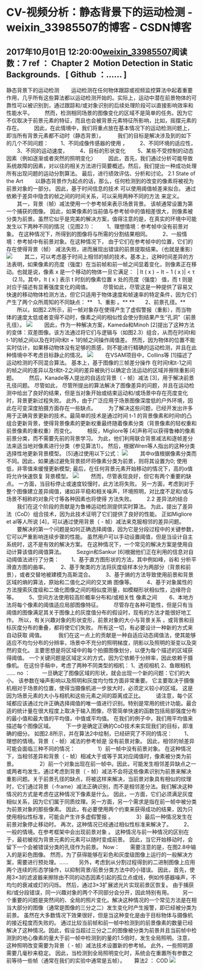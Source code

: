 # CV-视频分析：静态背景下的运动检测 - weixin_33985507的博客 - CSDN博客
2017年10月01日 12:20:00[weixin_33985507](https://me.csdn.net/weixin_33985507)阅读数：7
ref ：
Chapter 2  Motion Detection in Static Backgrounds.   [ Github ：…… ]
------------------------------------------------------------------------------------------------------------------------------
静态背景下的运动检测
       运动检测在任何物体跟踪或视频监控算法中起着重要作用，几乎所有这些算法都以运动检测开始的。实际上，运动中潜在前景物体的可靠性可以被识别到，通过跟踪和/或对象识别的后续处理阶段可以直接影响效率和性能水平。
       然而，检测相同场景的图像变化的区域不是简单的任务。因为它不仅取决于前景元素的特征，而且也会被背景元素特征所影响，比如，摇摆元素的存在。
       因此，在此情境中，我们将重点放在基本情况下的运动检测问题上，即当所有背景元素都不动时（静态背景）。 
       我们的目标是解决涉及到的如下的几个不同问题：
　　1、不同成像传感器的使用 ，
　　2、不同环境的适应性，
　　3、不同的运动速度，
　　4、目标的形状变化
　　5、某些不受控制的动态因素（例如逐渐或者突然的照明变化）
　　因此，首先，我们通过分析可能导致系统故障的因素，对以往的相关方法进行简要概述。然后，我们提出一种成功处理所有出现问题的运动分割算法。 最后，进行绩效评估、分析和讨论。
2.1 State of the Art
　　以静态背景作为起点的话，那么，任何检测到的改变的像素将被视为前景对象的一部分。 因此，基于时间信息的技术 可以使用阈值帧差来拟合。 通过依赖于差异中隐含的帧之间的时间关系，可以采用两种不同的方法 来定义。
　　其一，背景（帧）减法使用一个参考帧来表示场景背景。 该帧通常设置为第一个捕获的图像。 因此，如果像素的当前值与参考帧中的值相差很大，则像素被分类为前景。虽然它似乎是完美的解决方案，值得注意的是，在真实的环境中可能发生以下两种不同的情况（见图2.1）：
　　1、理想情境：参考帧中没有前景对象。 在这种情况下，所得到的图像将与所需的分割结果相同。
　　2、一般情境：参考帧中有前景对象。在这种情况下， 由于它们在参考帧中的位置，它们的存在使得背景（帧） 减法失败，进而展现出错误的前景提取结果。（也就是重影）
![](https://images2017.cnblogs.com/blog/818082/201710/818082-20171001121039762-1177065634.png)
　　其二，可以考虑基于时间上相邻的帧的技术。基本上，这种时间差异的方法表明，如果像素的亮度（强度）在当前帧和前一帧之间显着变化，则像素正在移动。也就是说，像素 x 是一个移动的物体一旦它满足：  | It ( x ) − It − 1 ( x )| < τ     (2.1)。其中，It ( x ) 表示 t 时刻的像素位置 x 处的亮度（强度） 值，而 t 则是对应于描述有显著强度变化的阈值。
　　尽管如此，尽管这是一种提供了容易又快速的移动物体检测方法，但它只适用于物体速度和帧速率的特定条件，因为它们产生了两个众所周知的不同缺点：
**　1、重影 。**
**　　2、前景孔径。**
　　所以，如图2.2所示，前一帧对象存在使得产生了虚假警报（重影），而当物体的速度太低或者变得不动时，像素之间的相似性会使分割结果产生“孔洞”（前景孔径）。
![](https://images2017.cnblogs.com/blog/818082/201710/818082-20171001121128403-943176076.png)
       因此，作为一种解决方案，Kameda和Minoh [2]提出了这种方法的变体：双差图像。该方法通过将它们与逻辑与（如图2.3）组合，从而在时间t和t-1的帧之间以及在时间t和t + 1的帧之间操作阈值差。 然而，因为物体的位置不能实时估计，如果移动物体没有足够的质感，则不能进行精确的运动检测，并且在此种情境中不考虑目标静止的情况。
![](https://images2017.cnblogs.com/blog/818082/201710/818082-20171001121211903-2057895488.png)
　　在VSAM项目中，Collins等 [1]描述了运动检测的不同混合算法。 基本上，基于图像的三帧差分操作 在时间t和t-1之间的帧之间的差异以及t和t-2之间的差异被执行以确定合法运动的区域并擦除重影问题。
　　然后，Kanade等人提出的自适应背景（ - 帧）减法 [3]，用于解决前景孔径问题。 尽管如此， 尽管所提出的算法解决了图像差异的问题，并且在运动检测中给出了良好的结果，但是当对象开始或结束运动和/或场景中存在亮度变化时，背景更新过程失败。 此外，由于广泛应用于场景图像深度低的户外环境，因此在可变深度拍摄方面存在一些缺点。
　　为了解决这些问题，已经开发出许多用于正确背景更新的技术。最简单的技术是通过时间 t-1 的背景像素和时间t的凸组合更新背景，使得背景像素的更新权重最终随着像素分类（背景像素的轻权重和前景像素的重权重）而变化。
　　相反，Migliore等 [4]声称可以获得鲁棒的像素前景分类，而不需要先前的背景学习。 为此，他们利用联合背景减法和逐帧差分法来适当地对像素进行分类（参见算法1）。 然后，根据Wren等人指出的这种分类选择性地更新背景模型。 [5]通过使用以下公式：
![](https://images2017.cnblogs.com/blog/818082/201710/818082-20171001121310544-1275839344.png)
　　其中α值根据像素分类而不同。因此，如果通过避免背景损坏将像素分类为前景，则将其设置为0; 使用低，非零值来缓慢更新模型; 最后，在任何背景元素开始移动的情况下，高的α值将允许快速恢复 背景模型。
![](https://images2017.cnblogs.com/blog/818082/201710/818082-20171001121413872-1281453410.png)
　　然而，尽管表现良好，但它有两个重要的缺点。 一方面，当目标停止或速度较慢时，此方法将失败。 另一方面，考虑到对于整个图像建立差异阈值，诸如非平稳和相关噪声，环境照明，对比度不足和/或与场景不相称的对象尺寸等各种因素也将使得 方法失败。
　　2.2 差异法的结合
　　我们在这个阶段的贡献是为鲁棒运动检测提供实时算法。 为此，提出了差异法（CoD）组合技术，因为此技术证明了它们提供了良好的性能。 正如Migliore et al等人所说 [4]，可以通过使用背景（ - 帧）减法来克服相邻的差异问题。
　　要解决的第一个问题是如何正确选择阈值，因为它是分段过程中的关键参数，它可以严重影响连续步骤的性能。 虽然用户可以手动设置阈值，但是当设计自主系统时，这不是有效的解决方案。 在这种情况下，一个常见的解决方案是使用自动计算该值的阈值算法。
　　Sezgin和Sankur [6]根据他们正在利用的信息对自动阈值法进行了分类：
　　1、基于直方图形状的方法，其中例如峰，谷和 分析平滑直方图的曲率。
　　2、基于聚类的方法将灰度级样本分为两部分（背景和前景），或者交替地被建模为高斯混合。
　　3、基于熵的方法导致使用前景和背景区域的熵的算法，原始和二值化之间的交叉熵 图像等。
　　4、基于对象属性的方法搜索灰度级和二值化图像之间的相似度测量，如模糊形状相似性，边缘符合等。
　　5、空间方法使用较高阶概率分布和/或相关性 像素之间
　　6、本地方法将每个像素的阈值适应局部图像特征。
　　尽管存在各种可能性，但是只有当阈值的图像满足其关于图像上的灰度值分布的假设时，现有的方法才能很好地工作。 所以，有关兴趣对象的形状变形，前景对象的大小与背景关系 ，或背景和目标灰度分布的重叠，都将使它们失败。 所有这一切，有必要设计一种新的方式来自动获取 阈值。
 　　我们在这一点上的贡献是一种自适应动态阈值法，使其能够适应不均匀分布的分辨率，场景中不充分的照明梯度，阴影以及照明的渐变以及突然的变化。 主要思想是将区域中的每个拍摄图像划分，以便为每个描述的区域获得阈值。 一个关键问题是区域定义的方式，因为它依赖于分辨率，因此依赖于摄像机。 在这份手稿中，考虑了两种不同类型的相机：
1、透视相机
2、鱼眼相机
……
no ：
　　一旦确定了图像区域的形状，就会出现一个新的问题：它们的大小。 该参数在噪声影响以及照明和灰度均匀性方面非常重要。 它主要取决于摄像机相对于场景的位置，使得当摄像机进一步放大时，必须定义较小的区域。 这是因为场景元素的大小与相机和这些元素之间的距离成正比。
　　请注意，每个区域都应该通过允许正确选择阈值的唯一值进行识别。特别是常用的统计功能。最合适的统计量在很大程度上取决于输入图像，尽管简单快速的函数包括局部强度分布的最小值和最大值的平均值，中值或平均值。 在我们的例子中，我们用平均值来描述每个图像区域。
　　下一步是确定正确的CoD技术来实现我们的目标，即准确的细分。 如图2.8所示，并在算法2中绘制，已经研究了不同的情况：
　　1、理想的情境。背景（ - 帧）减法的参考帧是 没有前景对象。 因此，相邻的帧差异可能会面临三种不同的情况：
　　　　1）前一帧中没有前景对象。 在这种情况下，当相邻差异和背景（ - 帧）相减大于或等于其对应阈值时，像素被分类为前景。
　　　　2）前一个对象出现在前一帧中。因此，可能发生相邻差异缺点之一或两者均发生。通过考虑到背景（ - 帧）减法不会将这些像素识别为前景来解决重影问题。关于前景孔径的缺点，将被这样来解决，当前景对象具有相似的纹理时，它们通过背景（-frame）减法正确识别，而不是相邻差分法。我们解决这种情况的方式是考虑在这种情况下像素是什么。 因此，一方面，它们必须满足灰度相似关系，因为它们属于同质纹理。另一方面，另一个需求是指在前一帧中被分类为前景对象的那些像素。 因此，有必要使用两个约束来获得成功的结果，因为只使用相似性标准，可能会产生许多虚假警报 。
　　　　3）最后一种情况发生在前景对象停止移动时。 再次，这种情况已经通过相似性标准来解决了。
　　2、一般的情境。在参考框架中会出现前景对象 。 这种情况与前一种情况的区别在于，最初被视为背景元素的元素可以随时变成前景。 因此，当它开始移动时，会留下一个会被错误分类的孔径作为前景。
Now：
      需要注意的是，在图2.8中输入的是彩色图像。 然而，为了获得能够在彩色和灰度级图像上运行的一般解决方案，需要进行预处理。……
      另外，考虑到从分割过程得到的二进制图像上应用两个连续的形态学操作，以抑制背景/前景分类方法中的小错误。 因此，首先，使用3×3的滤波器来擦除由不同的动态因素引起的孤立点或线，例如传感器噪声，不均匀的衰减或灯的闪烁。 然后，通过3×3扩展滤光片实现前景区恢复。 由于捕获和/或分段错误，同一兴趣对象的两个不同部分会分开，因此特别有用。
      另一个重要的问题是突然间的、全局的照片变化。解决这种情况的一个常见方法是在相当大部分的图像（通常是图像的三分之二）发生变化时产生报警，即已经被分类为前景。 虽然在大多数情况下效果很好，但是当这种变化是由于目标物体与摄像机的接近程度而失败的。 通过比较当前帧和前一帧中检测到的前景像素的数量已经解决了这种情况。因此，假设当超过三分之二的图像被分类为前景并且当前帧中检测到的地心像素的量大于前一帧中检测到的量的1.5倍时，发生全局照明。注意，这种照明改变需要为背景（ - 帧）减法技术设置新的参考帧。 此外，一些照明源需要几毫秒来稳定。 因此，当检测到全局照明变化时，系统会在重置所有参数之前等待一些帧（通常在我们的实验中通常是五帧）。
     算法2 ： COD
![](https://images2017.cnblogs.com/blog/818082/201710/818082-20171001121636794-1727955329.png)
